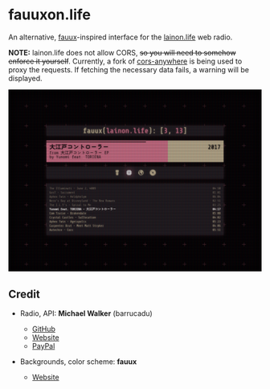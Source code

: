 # fauuxon.life

An alternative, [fauux](https://fauux.neocities.org)-inspired interface for the [lainon.life](https://lainon.life) web radio.

**NOTE:** lainon.life does not allow CORS, ~~so you will need to somehow enforce it yourself~~. Currently, a fork of [cors-anywhere](https://github.com/Rob--W/cors-anywhere) is being used to proxy the requests. If fetching the necessary data fails, a warning will be displayed.

![Screenshot](./screenshots/Screenshot.png)

## Credit

- Radio, API: **Michael Walker** (barrucadu)
  - [GitHub](https://github.com/barrucadu/lainonlife)
  - [Website](https://www.barrucadu.co.uk)
  - [PayPal](https://www.paypal.com/paypalme/barrucadu)

- Backgrounds, color scheme: **fauux**
  - [Website](https://fauux.neocities.org)